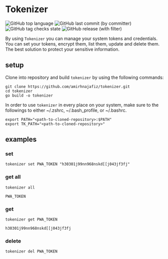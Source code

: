 # Tokenizer

![GitHub top language](https://img.shields.io/github/languages/top/amirhnajafiz/tokenizer)
![GitHub last commit (by committer)](https://img.shields.io/github/last-commit/amirhnajafiz/tokenizer)
![GitHub tag checks state](https://img.shields.io/github/checks-status/amirhnajafiz/tokenizer/v0.1.0)
![GitHub release (with filter)](https://img.shields.io/github/v/release/amirhnajafiz/tokenizer)

By using ```Tokenizer``` you can manage your system tokens and credentials. You can
set your tokens, encrypt them, list them, update and delete them. The best solution
to protect your sensitive information.

## setup

Clone into repository and build ```tokenizer``` by using the following commands:

```shell
git clone https://github.com/amirhnajafiz/tokenizer.git
cd tokenizer
go build -o tokenizer
```

In order to use ```tokenizer``` in every place on your system, make sure to the followings to
either ~/.zshrc, ~/.bash_profile, or ~/.bashrc.

```shell
export PATH="<path-to-cloned-repository>:$PATH"
export TK_PATH="<path-to-cloned-repository>"
```

## examples

### set

```shell
tokenizer set PWA_TOKEN "h30301j99nn968nskd[[j043jf3fj"
```

### get all

```shell
tokenizer all 

PWA_TOKEN
```

### get

```shell
tokenizer get PWA_TOKEN

h30301j99nn968nskd[[j043jf3fj
```

### delete

```shell
tokenizer del PWA_TOKEN
```
